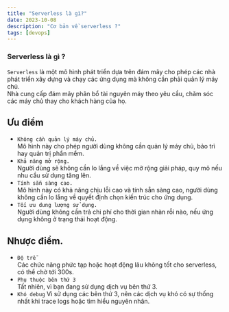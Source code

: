 ```yaml
---
title: "Serverless là gì?"
date: 2023-10-08
description: "Cơ bản về serverless ?"
tags: [devops]
---
```


### Serverless là gì ?
`Serverless` là một mô hình phát triển dựa trên đám mây cho phép các nhà phát triển xây dựng và chạy các ứng dụng mà không cần phải quản lý máy chủ.  
Nhà cung cấp đám mây phân bổ tài nguyên máy theo yêu cầu, chăm sóc các máy chủ thay cho khách hàng của họ.

## Ưu điểm
+ `Không cần quản lý máy chủ.`  
    Mô hình này cho phép người dùng không cần quản lý máy chủ, bảo trì hay quản trị phần mềm.
+ `Khả năng mở rộng.`  
    Người dùng sẽ không cần lo lắng về việc mở rộng giải pháp, quy mô nếu nhu cầu sử dụng tăng lên.
+ `Tính sẵn sàng cao.`  
    Mô hình này có khả năng chịu lỗi cao và tính sẵn sàng cao, người dùng không cần lo lắng về quyết định chọn kiến trúc cho ứng dụng.
+ `Tối ưu dung lượng sử dụng.`  
    Người dùng không cần trả chi phí cho thời gian nhàn rỗi nào, nếu ứng dụng không ở trạng thái hoạt động.

## Nhược điểm.
+ `Độ trễ`  
    Các chức năng phức tạp hoặc hoạt động lâu không tốt cho serverless, có thể chờ tới 300s.
+ `Phụ thuộc bên thứ 3`  
    Tất nhiên, vì bạn đang sử dụng dịch vụ bên thứ 3.
+ `Khó debug`
    Vì sử dụng các bên thứ 3, nên các dịch vụ khó có sự thống nhất khi trace logs hoặc tìm hiểu nguyên nhân.